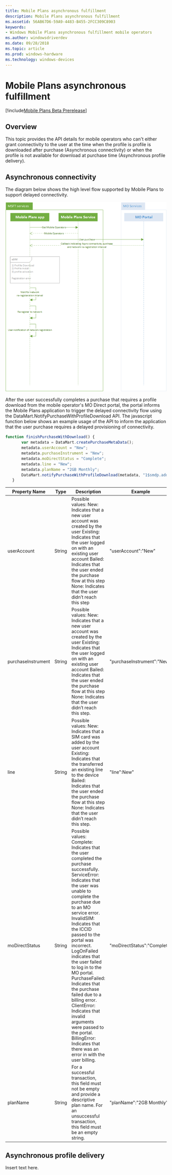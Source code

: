 ```yaml
---
title: Mobile Plans asynchronous fulfillment
description: Mobile Plans asynchronous fulfillment
ms.assetid: 56AB67D6-59A9-4483-B455-2FCC309C8903
keywords:
- Windows Mobile Plans asynchronous fulfillment mobile operators
ms.author: windowsdriverdev
ms.date: 09/28/2018
ms.topic: article
ms.prod: windows-hardware
ms.technology: windows-devices
---
```


# Mobile Plans asynchronous fulfillment

[!include[Mobile Plans Beta Prerelease](../mobile-plans-beta-prerelease.md)]

## Overview

This topic provides the API details for mobile operators who can't either grant connectivity to the user at the time when the profile is profile is downloaded after purchase (Asynchronous connectivity) or when the profile is not available for download at purchase time (Asynchronous profile delivery).

## Asynchronous connectivity

The diagram below shows the high level flow supported by Mobile Plans to support delayed connectivity.

![Mobile Plans delayed connectivity sequence diagram](images/dynamo_async_connectivity_flow.png)

After the user successfully completes a purchase that requires a profile download from the mobile operator's MO Direct portal, the portal informs the Mobile Plans application to trigger the delayed connectivity flow using the DataMart.NotifyPurchaseWithProfileDownload API. The javascript function below shows an example usage of the API to inform the application that the user purchase requires a delayed provisioning of connectivity.

 ```javascript
function finishPurchaseWithDownload() {
        var metadata = DataMart.createPurchaseMetaData();
        metadata.userAccount = "New";
        metadata.purchaseInstrument = "New";
        metadata.moDirectStatus = "Complete";
        metadata.line = "New";
        metadata.planName = "2GB Monthly";
        DataMart.notifyPurchaseWithProfileDownload(metadata, "1$smdp.address$", 15);
    }
```

| Property Name | Type | Description | Example |
| --- | --- | --- | --- |
| userAccount | String | Possible values: New: Indicates that a new user account was created by the user Existing: Indicates that the user logged on with an existing user account Bailed: Indicates that the user ended the purchase flow at this step None: Indicates that the user didn’t reach this step | "userAccount":"New" |
| purchaseInstrument | String | Possible values: New: Indicates that a new user account was created by the user Existing: Indicates that the user logged on with an existing user account Bailed: Indicates that the user ended the purchase flow at this step None: Indicates that the user didn’t reach this step. | "purchaseInstrument":"New" |
| line | String | Possible values: New: Indicates that a SIM card was added by the user account Existing: Indicates that the transferred an existing line to the device Bailed: Indicates that the user ended the purchase flow at this step None: Indicates that the user didn’t reach this step. | "line":New" |
| moDirectStatus | String | Possible values: Complete: Indicates that the user completed the purchase successfully. ServiceError: Indicates that the user was unable to complete the purchase due to an MO service error. InvalidSIM: Indicates that the ICCID passed to the portal was incorrect. LogOnFailed indicates that the user failed to log in to the MO portal. PurchaseFailed: Indicates that the purchase failed due to a billing error. ClientError: Indicates that invalid arguments were passed to the portal. BillingError: Indicates that there was an error in with the user billing. | "moDirectStatus":"Complete" |
| planName | String | For a successful transaction, this field must not be empty and provide a descriptive plan name. For an unsuccessful transaction, this field must be an empty string. | "planName":"2GB Monthly"|
## Asynchronous profile delivery

Insert text here.